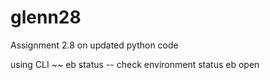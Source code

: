 # glenn28
Assignment 2.8 on updated python code

using CLI ~~
eb status -- check environment status
eb open
